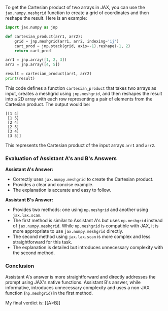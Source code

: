 
To get the Cartesian product of two arrays in JAX, you can use the `jax.numpy.meshgrid` function to create a grid of coordinates and then reshape the result. Here is an example:

```python
import jax.numpy as jnp

def cartesian_product(arr1, arr2):
    grid = jnp.meshgrid(arr1, arr2, indexing='ij')
    cart_prod = jnp.stack(grid, axis=-1).reshape(-1, 2)
    return cart_prod

arr1 = jnp.array([1, 2, 3])
arr2 = jnp.array([4, 5])

result = cartesian_product(arr1, arr2)
print(result)
```

This code defines a function `cartesian_product` that takes two arrays as input, creates a meshgrid using `jnp.meshgrid`, and then reshapes the result into a 2D array with each row representing a pair of elements from the Cartesian product. The output would be:

```
[[1 4]
 [1 5]
 [2 4]
 [2 5]
 [3 4]
 [3 5]]
```

This represents the Cartesian product of the input arrays `arr1` and `arr2`.

### Evaluation of Assistant A's and B's Answers

**Assistant A's Answer:**
- Correctly uses `jax.numpy.meshgrid` to create the Cartesian product.
- Provides a clear and concise example.
- The explanation is accurate and easy to follow.

**Assistant B's Answer:**
- Provides two methods: one using `np.meshgrid` and another using `jax.lax.scan`.
- The first method is similar to Assistant A's but uses `np.meshgrid` instead of `jax.numpy.meshgrid`. While `np.meshgrid` is compatible with JAX, it is more appropriate to use `jax.numpy.meshgrid` directly.
- The second method using `jax.lax.scan` is more complex and less straightforward for this task.
- The explanation is detailed but introduces unnecessary complexity with the second method.

### Conclusion
Assistant A's answer is more straightforward and directly addresses the prompt using JAX's native functions. Assistant B's answer, while informative, introduces unnecessary complexity and uses a non-JAX function (`np.meshgrid`) in the first method.

My final verdict is: [[A>B]]